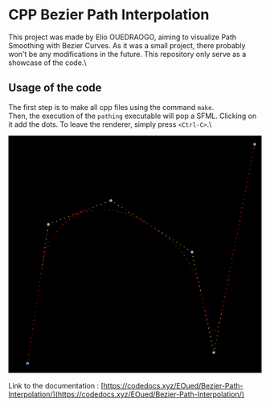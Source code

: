 # CPP Bezier Path Interpolation

This project was made by Elio OUEDRAOGO, aiming to visualize Path Smoothing with Bezier Curves.
As it was a small project, there probably won't be any modifications in the future. This repository only serve as a showcase of the code.\

## Usage of the code

The first step is to make all cpp files using the command `make`.\
Then, the execution of the `pathing` executable will pop a SFML. Clicking on it add the dots.
To leave the renderer, simply press `<Ctrl-C>`.\

![](path.png)

Link to the documentation : [https://codedocs.xyz/EOued/Bezier-Path-Interpolation/](https://codedocs.xyz/EOued/Bezier-Path-Interpolation/)
